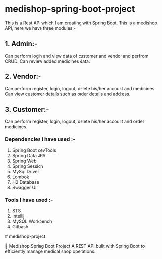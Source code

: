 # medishop-spring-boot-project
This is a Rest API which I am creating with Spring Boot.
This is a medishop API, here we have three modules:-
## 1. Admin:-
  Can perform login and view data of customer and vendor and perfrom CRUD.
  Can review added medicines data.
## 2. Vendor:-
   Can perform register, login, logout, delete his/her account and medicines.
   Can view customer details such as order details and address.
## 3. Customer:-
   Can perform register, login, logout, delete his/her account and order medicines.

### Dependencies I have used :-
1. Spring Boot devTools
2. Spring Data JPA
3. Spring Web
4. Spring Session
5. MySql Driver
6. Lombok
7. H2 Database
8. Swagger UI

### Tools I have used :-
1. STS
2. Intellij
3. MySQL Workbench
4. Gitbash


#   m e d i s h o p - p r o j e c t 

 🏥 Medishop Spring Boot Project
A REST API built with Spring Boot to efficiently manage medical shop operations.






 
 
